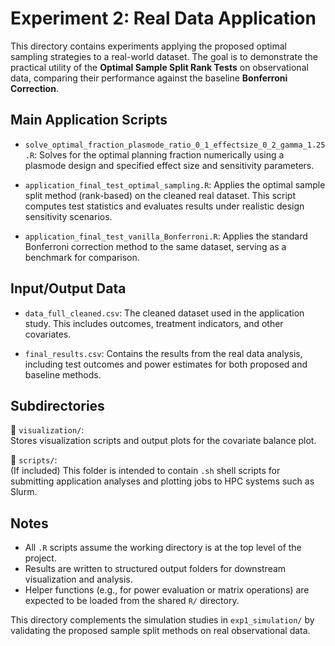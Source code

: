 # Experiment 2: Real Data Application

This directory contains experiments applying the proposed optimal sampling strategies to a real-world dataset. The goal is to demonstrate the practical utility of the **Optimal Sample Split Rank Tests** on observational data, comparing their performance against the baseline **Bonferroni Correction**.


## Main Application Scripts

- `solve_optimal_fraction_plasmode_ratio_0_1_effectsize_0_2_gamma_1.25.R`: Solves for the optimal planning fraction numerically using a plasmode design and specified effect size and sensitivity parameters.
  
- `application_final_test_optimal_sampling.R`: Applies the optimal sample split method (rank-based) on the cleaned real dataset. This script computes test statistics and evaluates results under realistic design sensitivity scenarios.

- `application_final_test_vanilla_Bonferroni.R`: Applies the standard Bonferroni correction method to the same dataset, serving as a benchmark for comparison.


## Input/Output Data

- `data_full_cleaned.csv`: The cleaned dataset used in the application study. This includes outcomes, treatment indicators, and other covariates.

- `final_results.csv`: Contains the results from the real data analysis, including test outcomes and power estimates for both proposed and baseline methods.


## Subdirectories

📁 `visualization/`:  
Stores visualization scripts and output plots for the covariate balance plot.

📁 `scripts/`:  
(If included) This folder is intended to contain `.sh` shell scripts for submitting application analyses and plotting jobs to HPC systems such as Slurm. 


## Notes

- All `.R` scripts assume the working directory is at the top level of the project.
- Results are written to structured output folders for downstream visualization and analysis.
- Helper functions (e.g., for power evaluation or matrix operations) are expected to be loaded from the shared `R/` directory.

This directory complements the simulation studies in `exp1_simulation/` by validating the proposed sample split methods on real observational data.

